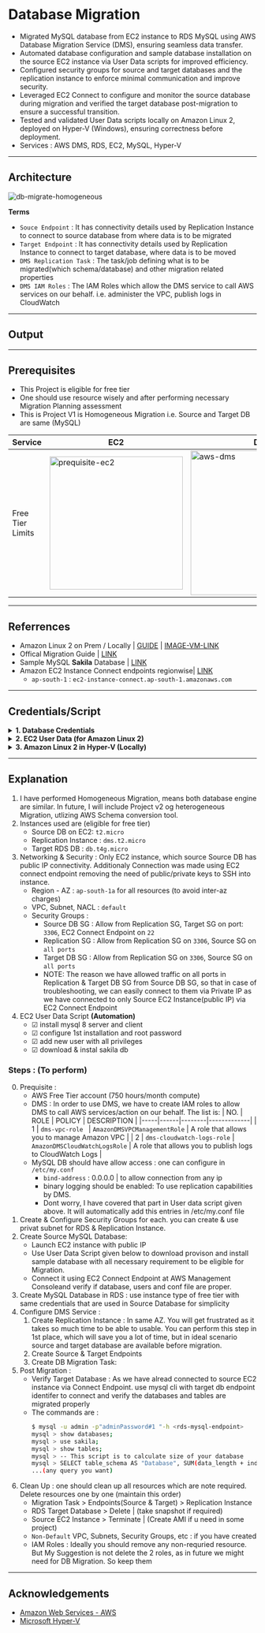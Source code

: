 # **Database Migration**
- Migrated MySQL database from EC2 instance to RDS MySQL using AWS Database Migration Service (DMS), ensuring seamless data transfer.
- Automated database configuration and sample database installation on the source EC2 instance via User Data scripts for improved efficiency.
- Configured security groups for source and target databases and the replication instance to enforce minimal communication and improve security.
- Leveraged EC2 Connect to configure and monitor the source database during migration and verified the target database post-migration to ensure a successful transition.
- Tested and validated User Data scripts locally on Amazon Linux 2, deployed on Hyper-V (Windows), ensuring correctness before deployment.
- Services : AWS DMS, RDS, EC2, MySQL, Hyper-V

---
## **Architecture**
![db-migrate-homogeneous](https://github.com/user-attachments/assets/e24d6419-0790-4ff5-ab49-300637823f1f)

**Terms**
- `Souce Endpoint` : It has connectivity details used by Replication Instance to connect to source database from where data is to be migrated
- `Target Endpoint` : It has connectivity details used by Replication Instance to connect to target database, where data is to be moved
- `DMS Replication Task` : The task/job defining what is to be migrated(which schema/database) and other migration related properties
- `DMS IAM Roles` : The IAM Roles which allow the DMS service to call AWS services on our behalf. i.e. administer the VPC, publish logs in CloudWatch

---
## **Output**


---
## **Prerequisites**
- This Project is eligible for free tier
- One should use resource wisely and after performing necessary Migration Planning assessment
- This is Project V1 is Homogeneous Migration i.e. Source and Target DB are same (MySQL)

|   **Service**    | **EC2** | **DMS** | **RDS** |
|------------------|---------|---------|---------|
| Free Tier Limits | <img width="270" alt="prequisite-ec2" src="https://github.com/user-attachments/assets/b49faa47-6bc9-464b-9438-a123b5decc0d" /> | <img width="293" alt="aws-dms" src="https://github.com/user-attachments/assets/125571f9-406f-4a43-8e5e-5eb511625b2c" /> | <img width="266" alt="prequisite-rds" src="https://github.com/user-attachments/assets/92876c17-402c-43ac-a7e9-8e817511cf80" /> |

---
## **Referrences**
- Amazon Linux 2 on Prem / Locally | [GUIDE](https://docs.aws.amazon.com/linux/al2/ug/amazon-linux-2-virtual-machine.html) | [IMAGE-VM-LINK](https://cdn.amazonlinux.com/os-images/2.0.20241217.0/)
- Offical Migration Guide | [LINK](https://aws.amazon.com/tutorials/move-to-managed/migrate-my-sql-to-amazon-rds/)
- Sample MySQL **Sakila** Database | [LINK](https://dev.mysql.com/doc/sakila/en/sakila-installation.html)
- Amazon EC2 Instance Connect endpoints regionwise| [LINK](https://docs.aws.amazon.com/general/latest/gr/ec2-instance-connect.html)
    - `ap-south-1` : `ec2-instance-connect.ap-south-1.amazonaws.com`


---
## **Credentials/Script**

<details>

<summary>
<b> 1. Database Credentials </b>
</summary>

```txt
(after)
ROOT_PASSWORD="rootPassword#0"

ADMIN_USER="admin"
ADMIN_PASSWORD="adminPassword#1"
```

</details>


<details>

<summary>
<b> 2. EC2 User Data (for Amazon Linux 2)</b>
</summary>

```sh
#!/bin/bash
# This script is intended for amazon linux 2
# Note: ec2 user data run as root(sudo). so not required to specify explicitly.

# Update the system
yum update -y
# amazon-linux-extras is already installed in system
amazon-linux-extras install epel -y

# Getting rpm package from MySQL
RPM_PKG_NAME="mysql80-community-release-el7-5.noarch.rpm"
rpm --import https://repo.mysql.com/RPM-GPG-KEY-mysql-2022 # gpg key | year 2022
curl https://dev.mysql.com/$RPM_PKG_NAME -o $RPM_PKG_NAME
rpm -i $RPM_PKG_NAME # -ivh : verbose,hash

# Install MySQL server and client
yum install mysql-community-client mysql-community-server -y

# Start and enable MySQL service
systemctl enable mysqld
systemctl start mysqld

sleep 5

# Set root password and secure MySQL installation
TEMP_PASSWORD=$(grep 'temporary password' /var/log/mysqld.log | awk '{print $NF}')
ROOT_PASSWORD="rootPassword#0"

mysql --connect-expired-password -u root -p"$TEMP_PASSWORD" <<EOF
ALTER USER 'root'@'localhost' IDENTIFIED BY '${ROOT_PASSWORD}';
UNINSTALL COMPONENT "file://component_validate_password";
DELETE FROM mysql.user WHERE User='';
DROP DATABASE IF EXISTS test;
DELETE FROM mysql.db WHERE Db='test'
FLUSH PRIVILEGES;
EOF

# explanation of above :
#   - change root password
#   - remove password policy
#   - remove anonymous users
#   - remove test database
#   - remove privileges on test database

# Updating MySQL configuration to allow remote connections and enabling binary logging for replication
echo -e "\nbind-address=0.0.0.0\n\nlog_bin=mysql-bin\nserver-id=1\nbinlog_format=ROW\n" >> /etc/my.cnf

# Restart MySQL to apply configuration changes
systemctl restart mysqld

# sleep 2

ADMIN_USER="admin"
ADMIN_PASSWORD="adminPassword#1"

# Create a new admin user with remote access (% - from any ip)
mysql -u root -p"${ROOT_PASSWORD}" <<EOF
CREATE USER '${ADMIN_USER}'@'%' IDENTIFIED BY '${ADMIN_PASSWORD}';
GRANT ALL PRIVILEGES ON *.* TO '${ADMIN_USER}'@'%' WITH GRANT OPTION;
FLUSH PRIVILEGES;
EOF

# Download and import the sample Sakila database
USER_HOME_DIR="/home/ec2-user"
curl "https://downloads.mysql.com/docs/sakila-db.zip" -o "${USER_HOME_DIR}/sakila-db.zip"
unzip $USER_HOME_DIR/sakila-db.zip
mysql -u "${ADMIN_USER}" -p"${ADMIN_PASSWORD}" -e "SOURCE ${USER_HOME_DIR}/sakila-db/sakila-schema.sql"
mysql -u "${ADMIN_USER}" -p"${ADMIN_PASSWORD}" -e "SOURCE ${USER_HOME_DIR}/sakila-db/sakila-data.sql"

# Completion
echo "MySQL installation, configuration, user creation, and Sakila database import completed."


# Testing
#   rpm -qa | grep "mysql" # list all rpm packages and filter mysql
#   rpm -K mysql80-community-release-el7-5.noarch.rpm # verify package
#   rpm -qa gpg-pubkey # list all installed gpg pub keys

```

</details>


<details>

<summary>
<b> 3. Amazon Linux 2 in Hyper-V (Locally) </b>
</summary>

Please Open in new tab
> Check this project in [amazon-linux-2-hyper-v](../amazon-linux-2-hyper-v/)

</details>

---
## **Explanation**
1. I have performed Homogeneous Migration, means both database engine are similar. In future, I will include Project v2 og heterogeneous Migration, utlizing AWS Schema conversion tool.
2. Instances used are (eligible for free tier)
    - Source DB on EC2: `t2.micro`
    - Replication Instance : `dms.t2.micro`
    - Target RDS DB : `db.t4g.micro`
3. Networking & Security : Only EC2 instance, which source Source DB has public IP connectivity. Additionaly Connection was made using EC2 connect endpoint removing the need of public/private keys to SSH into instance.
    - Region - AZ : `ap-south-1a` for all resources (to avoid inter-az charges)
    - VPC, Subnet, NACL : `default`
    - Security Groups :
        - Source DB SG : Allow from Replication SG, Target SG on port: `3306`, EC2 Connect Endpoint on `22`
        - Replication SG : Allow from Replication SG on `3306`, Source SG on `all ports`
        - Target DB SG : Allow from Replication SG on `3306`, Source SG on `all ports`
        - NOTE: The reason we have allowed traffic on all ports in Replication & Target DB SG from Source DB SG, so that in case of  troubleshooting, we can easily connect to them via Private IP as we have connected to only Source EC2 Instance(public IP) via EC2 Connect Endpoint
4. EC2 User Data Script **(Automation)** 
    - ☑ install mysql 8 server and client
    - ☑ configure 1st installation and root password
    - ☑ add new user with all privileges
    - ☑ download & instal sakila db


### **Steps : (To perform)**
0. Prequisite :
    - AWS Free Tier account (750 hours/month compute)
    - DMS : In order to use DMS, we have to create IAM roles to allow DMS to call AWS services/action on our behalf. The list is:
      | NO. | ROLE | POLICY | DESCRIPTION |
      |-----|------|--------|-------------|
      |  1  | `dms-vpc-role ` | `AmazonDMSVPCManagementRole` | A role that allows you to manage Amazon VPC |
      |  2  | `dms-cloudwatch-logs-role`  | `AmazonDMSCloudWatchLogsRole` | A role that allows you to publish logs to CloudWatch Logs |
    - MySQL DB should have allow access : one can configure in `/etc/my.conf`
        - `bind-address` : 0.0.0.0 | to allow connection from any ip
        - binary logging should be enabled: To use replication capabilities by DMS.
        - Dont worry, I have covered that part in User data script given above. It will automatically add this entries in /etc/my.conf file
1. Create & Configure Security Groups for each. you can create & use privat subnet for RDS & Replication Instance.
2. Create Source MySQL Database:
    - Launch EC2 instance with public IP
    - Use User Data Script given below to download provison and install sample database with all necessary requirement to be eligible for Migration.
    - Connect it using EC2 Connect Endpoint at AWS Management Consoleand verify if database, users and conf file are proper.
3. Create MySQL Database in RDS : use instance type of free tier with same credentials that are used in Source Database for simplicity
4. Configure DMS Service :
    1. Create Replication Instance : In same AZ. You will get frustrated as it takes so much time to be able to usable. You can perform this step in 1st place, which will save you a lot of time, but in ideal scenario source and target database are available before migration.
    2. Create Source & Target Endpoints
    3. Create DB Migration Task:
5. Post Migration :
    - Verify Target Database : As we have alread connected to source EC2 instance via Connect Endpoint. use mysql cli with target db endpoint identifer to connect and verify the databases and tables are migrated properly
    - The commands are :
      ```sh
      $ mysql -u admin -p"adminPassword#1 "-h <rds-mysql-endpoint>
      mysql > show databases;
      mysql > use sakila;
      mysql > show tables;
      mysql > -- This script is to calculate size of your database
      mysql > SELECT table_schema AS "Database", SUM(data_length + index_length) / 1024 / 1024 AS "Size (MB)" FROM information_schema.TABLES GROUP BY table_schema;
      ...(any query you want)
      ```
6. Clean Up : one should clean up all resources which are note required. Delete resources one by one (maintain this order)
    - Migration Task > Endpoints(Source & Target) > Replication Instance
    - RDS Target Database > Delete | (take snapshot if required)
    - Source EC2 Instance > Terminate | (Create AMI if u need in some project)
    - `Non-Default` VPC, Subnets, Security Groups, etc : if you have created
    - IAM Roles : Ideally you should remove any non-requried resource. But My Suggestion is not delete the 2 roles, as in future we might need for DB Migration. So keep them


---
## **Acknowledgements**
- [Amazon Web Services - AWS](https://aws.amazon.com/)
- [Microsoft Hyper-V](https://learn.microsoft.com/en-us/virtualization/hyper-v-on-windows/about/)
